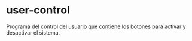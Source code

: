 # user-control

Programa del control del usuario que contiene los botones para activar y desactivar el sistema.
